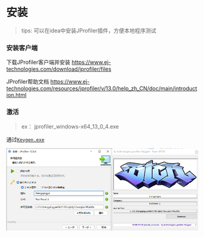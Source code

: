 # 安装

> tips: 可以在idea中安装JProfiler插件，方便本地程序测试

### 安装客户端

下载JProfiler客户端并安装 https://www.ej-technologies.com/download/jprofiler/files

JProfiler帮助文档 https://www.ej-technologies.com/resources/jprofiler/v/13.0/help_zh_CN/doc/main/introduction.html

### 激活

> ex： jprofiler_windows-x64_13_0_4.exe

通过[`Keygen.exe`](jprofiler13激活/Keygen.exe)

![img.png](images/jprofiler-activate.png)
